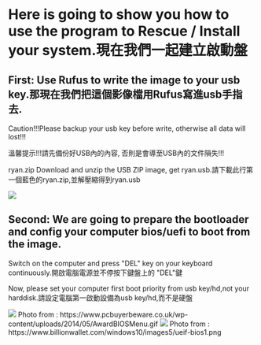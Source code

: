 # Here is going to show you how to use the program to Rescue / Install your system.現在我們一起建立啟動盤

## First: Use Rufus to write the image to your usb key.那現在我們把這個影像檔用Rufus寫進usb手指去.

Caution!!!Please backup your usb key before write, otherwise all data will lost!!!

溫馨提示!!!請先備份好USB內的內容, 否則是會導至USB內的文件隕失!!!

ryan.zip Download and unzip the USB ZIP image, get ryan.usb.請下載此行第一個藍色的ryan.zip,並解壓縮得到ryan.usb

<img src="https://rufus.ie/pics/rufus_en.png" />


## Second: We are going to prepare the bootloader and config your computer bios/uefi to boot from the image.

Switch on the computer and press "DEL" key on your keyboard continuously.開啟電腦電源並不停按下鍵盤上的 "DEL"鍵

Now, please set your computer first boot priority from usb key/hd,not your harddisk.請設定電腦第一啟動設備為usb key/hd,而不是硬盤

<img src="https://www.pcbuyerbeware.co.uk/wp-content/uploads/2014/05/AwardBIOSMenu.gif" />
Photo from : https://www.pcbuyerbeware.co.uk/wp-content/uploads/2014/05/AwardBIOSMenu.gif

<img src="https://www.billionwallet.com/windows10/images5/ueif-bios1.png" />
Photo from : https://www.billionwallet.com/windows10/images5/ueif-bios1.png
